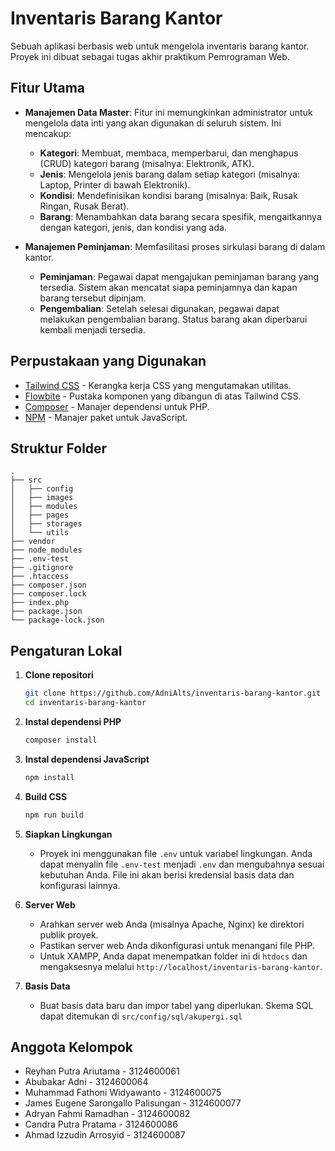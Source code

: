 # Inventaris Barang Kantor

Sebuah aplikasi berbasis web untuk mengelola inventaris barang kantor. Proyek ini dibuat sebagai tugas akhir praktikum Pemrograman Web.

## Fitur Utama

- **Manajemen Data Master**: Fitur ini memungkinkan administrator untuk mengelola data inti yang akan digunakan di seluruh sistem. Ini mencakup:
    - **Kategori**: Membuat, membaca, memperbarui, dan menghapus (CRUD) kategori barang (misalnya: Elektronik, ATK).
    - **Jenis**: Mengelola jenis barang dalam setiap kategori (misalnya: Laptop, Printer di bawah Elektronik).
    - **Kondisi**: Mendefinisikan kondisi barang (misalnya: Baik, Rusak Ringan, Rusak Berat).
    - **Barang**: Menambahkan data barang secara spesifik, mengaitkannya dengan kategori, jenis, dan kondisi yang ada.

- **Manajemen Peminjaman**: Memfasilitasi proses sirkulasi barang di dalam kantor.
    - **Peminjaman**: Pegawai dapat mengajukan peminjaman barang yang tersedia. Sistem akan mencatat siapa peminjamnya dan kapan barang tersebut dipinjam.
    - **Pengembalian**: Setelah selesai digunakan, pegawai dapat melakukan pengembalian barang. Status barang akan diperbarui kembali menjadi tersedia.

## Perpustakaan yang Digunakan

- [Tailwind CSS](https://tailwindcss.com/) - Kerangka kerja CSS yang mengutamakan utilitas.
- [Flowbite](https://flowbite.com/) - Pustaka komponen yang dibangun di atas Tailwind CSS.
- [Composer](https://getcomposer.org/) - Manajer dependensi untuk PHP.
- [NPM](https://www.npmjs.com/) - Manajer paket untuk JavaScript.

## Struktur Folder

```
.
├── src
│   ├── config
│   ├── images
│   ├── modules
│   ├── pages
│   ├── storages
│   └── utils
├── vendor
├── node_modules
├── .env-test
├── .gitignore
├── .htaccess
├── composer.json
├── composer.lock
├── index.php
├── package.json
└── package-lock.json
```

## Pengaturan Lokal

1. **Clone repositori**
   ```bash
   git clone https://github.com/AdniAlts/inventaris-barang-kantor.git
   cd inventaris-barang-kantor
   ```

2. **Instal dependensi PHP**
   ```bash
   composer install
   ```

3. **Instal dependensi JavaScript**
   ```bash
   npm install
   ```

4. **Build CSS**
    ```bash
    npm run build
    ```

5. **Siapkan Lingkungan**
   - Proyek ini menggunakan file `.env` untuk variabel lingkungan. Anda dapat menyalin file `.env-test` menjadi `.env` dan mengubahnya sesuai kebutuhan Anda. File ini akan berisi kredensial basis data dan konfigurasi lainnya.

6. **Server Web**
   - Arahkan server web Anda (misalnya Apache, Nginx) ke direktori publik proyek.
   - Pastikan server web Anda dikonfigurasi untuk menangani file PHP.
   - Untuk XAMPP, Anda dapat menempatkan folder ini di `htdocs` dan mengaksesnya melalui `http://localhost/inventaris-barang-kantor`.

7. **Basis Data**
   - Buat basis data baru dan impor tabel yang diperlukan. Skema SQL dapat ditemukan di `src/config/sql/akupergi.sql`

## Anggota Kelompok

- Reyhan Putra Ariutama - 3124600061
- Abubakar Adni - 3124600064
- Muhammad Fathoni Widyawanto - 3124600075
- James Eugene Sarongallo Palisungan - 3124600077
- Adryan Fahmi Ramadhan - 3124600082
- Candra Putra Pratama - 3124600086
- Ahmad Izzudin Arrosyid - 3124600087
